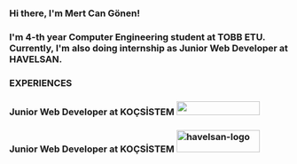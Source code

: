 ### Hi there, I'm Mert Can Gönen!

### I'm 4-th year Computer Engineering student at TOBB ETU. Currently, I'm also doing internship as Junior Web Developer at HAVELSAN.

### EXPERIENCES

### Junior Web Developer at KOÇSİSTEM <img src="https://upload.wikimedia.org/wikipedia/tr/archive/2/28/20200704155435%21KocSistem_logo.png" width="150px" height="25px"> 
### Junior Web Developer at KOÇSİSTEM <img alt="havelsan-logo" width="150" height="40px" src="https://upload.wikimedia.org/wikipedia/commons/thumb/c/c8/Havelsan_logo.svg/450px-Havelsan_logo.svg.png">

